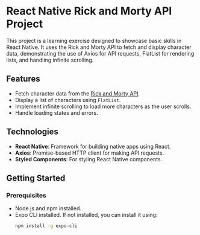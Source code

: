# React Native Rick and Morty API Project

This project is a learning exercise designed to showcase basic skills in React Native. It uses the Rick and Morty API to fetch and display character data, demonstrating the use of Axios for API requests, FlatList for rendering lists, and handling infinite scrolling.

## Features

- Fetch character data from the [Rick and Morty API](https://rickandmortyapi.com/api/character).
- Display a list of characters using `FlatList`.
- Implement infinite scrolling to load more characters as the user scrolls.
- Handle loading states and errors.

## Technologies

- **React Native**: Framework for building native apps using React.
- **Axios**: Promise-based HTTP client for making API requests.
- **Styled Components**: For styling React Native components.

## Getting Started

### Prerequisites

- Node.js and npm installed.
- Expo CLI installed. If not installed, you can install it using:
  ```sh
  npm install -g expo-cli
  ```
